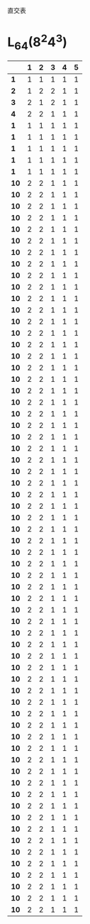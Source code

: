 直交表
# L<sub>64</sub>(8<sup>2</sup>4<sup>3</sup>)
|      |**1**|**2**|**3**|**4**|**5**|
|------|-----|-----|-----|-----|-----|
|**1** |1    |1    |1    |1    |1    |
|**2** |1    |2    |2    |1    |1    |
|**3** |2    |1    |2    |1    |1    |
|**4** |2    |2    |1    |1    |1    |
|**1** |1    |1    |1    |1    |1    |
|**1** |1    |1    |1    |1    |1    |
|**1** |1    |1    |1    |1    |1    |
|**1** |1    |1    |1    |1    |1    |
|**1** |1    |1    |1    |1    |1    |
|**10**|2    |2    |1    |1    |1    |
|**10**|2    |2    |1    |1    |1    |
|**10**|2    |2    |1    |1    |1    |
|**10**|2    |2    |1    |1    |1    |
|**10**|2    |2    |1    |1    |1    |
|**10**|2    |2    |1    |1    |1    |
|**10**|2    |2    |1    |1    |1    |
|**10**|2    |2    |1    |1    |1    |
|**10**|2    |2    |1    |1    |1    |
|**10**|2    |2    |1    |1    |1    |
|**10**|2    |2    |1    |1    |1    |
|**10**|2    |2    |1    |1    |1    |
|**10**|2    |2    |1    |1    |1    |
|**10**|2    |2    |1    |1    |1    |
|**10**|2    |2    |1    |1    |1    |
|**10**|2    |2    |1    |1    |1    |
|**10**|2    |2    |1    |1    |1    |
|**10**|2    |2    |1    |1    |1    |
|**10**|2    |2    |1    |1    |1    |
|**10**|2    |2    |1    |1    |1    |
|**10**|2    |2    |1    |1    |1    |
|**10**|2    |2    |1    |1    |1    |
|**10**|2    |2    |1    |1    |1    |
|**10**|2    |2    |1    |1    |1    |
|**10**|2    |2    |1    |1    |1    |
|**10**|2    |2    |1    |1    |1    |
|**10**|2    |2    |1    |1    |1    |
|**10**|2    |2    |1    |1    |1    |
|**10**|2    |2    |1    |1    |1    |
|**10**|2    |2    |1    |1    |1    |
|**10**|2    |2    |1    |1    |1    |
|**10**|2    |2    |1    |1    |1    |
|**10**|2    |2    |1    |1    |1    |
|**10**|2    |2    |1    |1    |1    |
|**10**|2    |2    |1    |1    |1    |
|**10**|2    |2    |1    |1    |1    |
|**10**|2    |2    |1    |1    |1    |
|**10**|2    |2    |1    |1    |1    |
|**10**|2    |2    |1    |1    |1    |
|**10**|2    |2    |1    |1    |1    |
|**10**|2    |2    |1    |1    |1    |
|**10**|2    |2    |1    |1    |1    |
|**10**|2    |2    |1    |1    |1    |
|**10**|2    |2    |1    |1    |1    |
|**10**|2    |2    |1    |1    |1    |
|**10**|2    |2    |1    |1    |1    |
|**10**|2    |2    |1    |1    |1    |
|**10**|2    |2    |1    |1    |1    |
|**10**|2    |2    |1    |1    |1    |
|**10**|2    |2    |1    |1    |1    |
|**10**|2    |2    |1    |1    |1    |
|**10**|2    |2    |1    |1    |1    |
|**10**|2    |2    |1    |1    |1    |
|**10**|2    |2    |1    |1    |1    |
|**10**|2    |2    |1    |1    |1    |
|**10**|2    |2    |1    |1    |1    |
|**10**|2    |2    |1    |1    |1    |
|**10**|2    |2    |1    |1    |1    |
|**10**|2    |2    |1    |1    |1    |
|**10**|2    |2    |1    |1    |1    |
|**10**|2    |2    |1    |1    |1    |
|**10**|2    |2    |1    |1    |1    |
|**10**|2    |2    |1    |1    |1    |
|**10**|2    |2    |1    |1    |1    |
